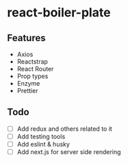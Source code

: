 # react-boiler-plate

## Features
* Axios
* Reactstrap
* React Router
* Prop types
* Enzyme
* Prettier


## Todo
- [ ] Add redux and others related to it  
- [ ] Add testing tools  
- [ ] Add eslint & husky
- [ ] Add next.js for server side rendering